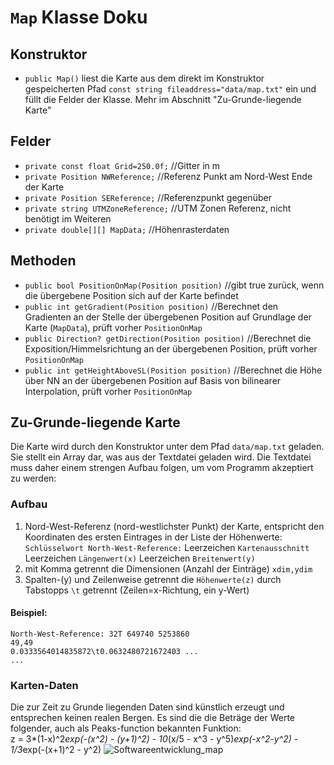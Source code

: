 # **`Map` Klasse Doku**
## Konstruktor
* `public Map()`
liest die Karte aus dem direkt im Konstruktor gespeicherten Pfad `const string fileaddress="data/map.txt"` ein und füllt die Felder der Klasse. Mehr im Abschnitt "Zu-Grunde-liegende Karte"
## Felder
* `private const float Grid=250.0f;` //Gitter in m  
* `private Position NWReference;` //Referenz Punkt am Nord-West Ende der Karte  
* `private Position SEReference;` //Referenzpunkt gegenüber  
* `private string UTMZoneReference;` //UTM Zonen Referenz, nicht benötigt im Weiteren  
* `private double[][] MapData;` //Höhenrasterdaten
## Methoden
* `public bool PositionOnMap(Position position)` //gibt true zurück, wenn die übergebene Position sich auf der Karte befindet  
* `public int getGradient(Position position)` //Berechnet den Gradienten an der Stelle der übergebenen Position auf Grundlage der Karte (`MapData`), prüft vorher `PositionOnMap`  
* `public Direction? getDirection(Position position)` //Berechnet die Exposition/Himmelsrichtung an der übergebenen Position, prüft vorher `PositionOnMap`  
* `public int getHeightAboveSL(Position position)` //Berechnet die Höhe über NN an der übergebenen Position auf Basis von bilinearer Interpolation, prüft vorher `PositionOnMap`  

## Zu-Grunde-liegende Karte
Die Karte wird durch den Konstruktor unter dem Pfad `data/map.txt` geladen. Sie stellt ein Array dar, was aus der Textdatei geladen wird. Die Textdatei muss daher einem strengen Aufbau folgen, um vom Programm akzeptiert zu werden:

### Aufbau
1. Nord-West-Referenz (nord-westlichster Punkt) der Karte, entspricht den Koordinaten des ersten Eintrages in der Liste der Höhenwerte: `Schlüsselwort North-West-Reference:` Leerzeichen `Kartenausschnitt` Leerzeichen `Längenwert(x)` Leerzeichen `Breitenwert(y)`  
2. mit Komma getrennt die Dimensionen (Anzahl der Einträge) `xdim,ydim`    
3. Spalten-(y) und Zeilenweise getrennt die `Höhenwerte(z)` durch Tabstopps `\t` getrennt (Zeilen=x-Richtung, ein y-Wert)  

#### Beispiel:  
`North-West-Reference: 32T 649740 5253860`  
`49,49`  
`0.0333564014835872\t0.0632480721672403 ...`  
`...`  

### Karten-Daten
Die zur Zeit zu Grunde liegenden Daten sind künstlich erzeugt und entsprechen keinen realen Bergen.
Es sind die die Beträge der Werte folgender, auch als Peaks-function bekannten Funktion:  
z =  3*(1-x)^2*exp(-(x^2) - (y+1)^2) - 10*(x/5 - x^3 - y^5)*exp(-x^2-y^2) - 1/3*exp(-(x+1)^2 - y^2)
![Softwareentwicklung_map](https://user-images.githubusercontent.com/102985804/179988180-dade45e4-84e5-4c11-8e81-e761cbe5bfa9.jpg)



